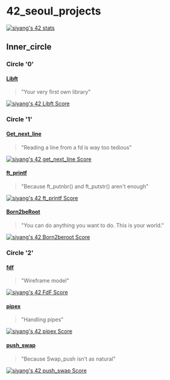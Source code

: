 # 42\_seoul\_projects
[![siyang's 42 stats](https://badge42.vercel.app/api/v2/cl89m2jjk00060gkzooyajl8z/stats?cursusId=21&coalitionId=86)](https://github.com/JaeSeoKim/badge42)
## Inner\_circle

### Circle '0'

#### [Libft](./inner_circle/MDfiles/libft.md)
> "Your very first own library"

[![siyang's 42 Libft Score](https://badge42.vercel.app/api/v2/cl89m2jjk00060gkzooyajl8z/project/2646118)](https://github.com/JaeSeoKim/badge42)

### Circle '1'

#### [Get\_next\_line](./inner_circle/MDfiles/get_next_line.md)
> "Reading a line from a fd is way too tedious"

[![siyang's 42 get_next_line Score](https://badge42.vercel.app/api/v2/cl89m2jjk00060gkzooyajl8z/project/2762979)](https://github.com/JaeSeoKim/badge42)

#### [ft\_printf](./inner_circle/MDfiles/ft_printf.md)
> "Because ft\_putnbr() and ft\_putstr() aren't enough"

[![siyang's 42 ft_printf Score](https://badge42.vercel.app/api/v2/cl89m2jjk00060gkzooyajl8z/project/2871221)](https://github.com/JaeSeoKim/badge42)

#### [Born2beRoot](./inner_circle/MDfiles/born2beroot.md)
> "You can do anything you want to do. This is your world."

[![siyang's 42 Born2beroot Score](https://badge42.vercel.app/api/v2/cl89m2jjk00060gkzooyajl8z/project/2872381)](https://github.com/JaeSeoKim/badge42)

### Circle '2'

#### [fdf](./inner_circle/MDfiles/fdf.md)
> "Wireframe model"

[![siyang's 42 FdF Score](https://badge42.vercel.app/api/v2/cl89m2jjk00060gkzooyajl8z/project/2923447)](https://github.com/JaeSeoKim/badge42)

#### [pipex](./inner_circle/MDfiles/pipex.md)
> "Handling pipes"

[![siyang's 42 pipex Score](https://badge42.vercel.app/api/v2/cl89m2jjk00060gkzooyajl8z/project/2923449)](https://github.com/JaeSeoKim/badge42)

#### [push\_swap](./inner_circle/MDfiles/push_swap.md)
> "Because Swap\_push isn’t as natural"

[![siyang's 42 push_swap Score](https://badge42.vercel.app/api/v2/cl89m2jjk00060gkzooyajl8z/project/2923448)](https://github.com/JaeSeoKim/badge42)
